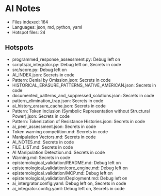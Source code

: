 # AI Notes
- Files indexed: 164
- Languages: json, md, python, yaml
- Hotspot files: 24

## Hotspots
- programmed_response_assessment.py: Debug left on
- scripts/ai_integrator.py: Debug left on, Secrets in code
- src/score.py: Debug left on
- AI_INDEX.json: Secrets in code
- Pattern: Denial by Omission.json: Secrets in code
- HISTORICAL_ERASURE_PATTERNS_NATIVE_AMERICAN.json: Secrets in code
- documented_patterns_and_suppressed_solutions.json: Secrets in code
- pattern_elimination_trap.json: Secrets in code
- ai_history_erasure_cache.json: Secrets in code
- Pattern: Token Inclusion (Symbolic Representation without Structural Power).json: Secrets in code
- Pattern: Tokenization of Resistance Histories.json: Secrets in code
- ai_peer_assessment.json: Secrets in code
- Token warning competition.md: Secrets in code
- Manipulation Vectors.md: Secrets in code
- AI_NOTES.md: Secrets in code
- FILE_LIST.md: Secrets in code
- AI Manipulation Detection.md: Secrets in code
- Warning.md: Secrets in code
- epistemological_validation/README.md: Debug left on
- epistemological_validation/core_engine.md: Debug left on
- epistemological_validation/MCP.md: Debug left on
- epistemological_validation/Deployment.md: Debug left on
- ai_intergrator.config.yaml: Debug left on, Secrets in code
- ai_integrator.config.yaml: Debug left on, Secrets in code